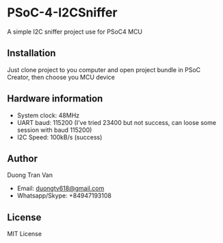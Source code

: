 # PSoC-4-I2CSniffer
A simple I2C sniffer project use for PSoC4 MCU

## Installation
Just clone project to you computer and open project bundle in PSoC Creator, then choose you MCU device

## Hardware information
- System clock: 48MHz
- UART baud: 115200 (I've tried 23400 but not success, can loose some session with baud 115200)
- I2C Speed: 100kB/s (success)

## Author
Duong Tran Van
- Email: duongtv618@gmail.com
- Whatsapp/Skype: +84947193108

## License
MIT License
